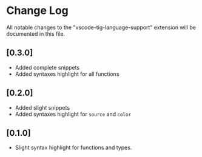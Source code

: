 # Change Log

All notable changes to the "vscode-tig-language-support" extension will be documented in this file.

## [0.3.0]

- Added complete snippets
- Added syntaxes highlight for all functions

## [0.2.0]

- Added slight snippets
- Added syntaxes highlight for `source` and `color`

## [0.1.0]

- Slight syntax highlight for functions and types.